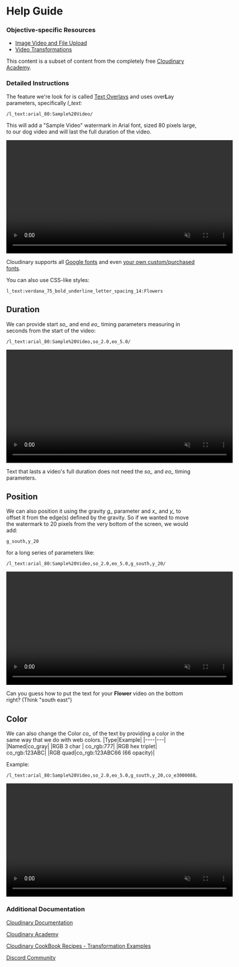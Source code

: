 # Help Guide

### Objective-specific Resources
* [Image Video and File Upload](https://cloudinary.com/documentation/image_video_and_file_upload?utm_source=twilio&utm_medium=event&utm_campaign=cloudinary-twilioquest-2021)
* [Video Transformations](https://cloudinary.com/documentation/video_manipulation_and_delivery?utm_source=twilio&utm_medium=event&utm_campaign=cloudinary-twilioquest-2021)

This content is a subset of content from the completely free [Cloudinary Academy](https://training.cloudinary.com/). 

### Detailed Instructions


The feature we're look for is called [Text Overlays](https://cloudinary.com/documentation/video_manipulation_and_delivery?utm_source=twilio&utm_medium=event&utm_campaign=cloudinary-twilioquest-2021#adding_text_overlays) and uses over**L**ay parameters, specifically *l_text:*

```
/l_text:arial_80:Sample%20Video/
```
This will add a "Sample Video" watermark in Arial font, sized 80 pixels large, to our dog video and will last the full duration of the video.
<div>
   <video muted controls width="600">
      <source src="https://demo-res.cloudinary.com/video/upload/l_text:arial_80:Sample%20Video/dog.webm" type="video/mp4">
   </video>
</div>

Cloudinary supports all [Google fonts](https://fonts.google.com/) and even [your own custom/purchased fonts](https://cloudinary.com/documentation/layers?utm_source=twilio&utm_medium=event&utm_campaign=cloudinary-twilioquest-2021#custom_fonts). 

You can also use CSS-like styles: 

`l_text:verdana_75_bold_underline_letter_spacing_14:Flowers`

## Duration

We can provide start *so_* and end *eo_* timing parameters measuring in seconds from the start of the video:
```
/l_text:arial_80:Sample%20Video,so_2.0,eo_5.0/
```

<div>
   <video muted controls width="600">
      <source src="https://demo-res.cloudinary.com/video/upload/l_text:arial_80:Sample%20Video,so_2.0,eo_5.0/dog.webm" type="video/mp4">
   </video>
</div>

Text that lasts a video's full duration does not need the *so_* and *eo_* timing parameters.

## Position

We can also position it using the gravity *g_* parameter and *x_* and *y_* to offset it from the edge(s) defined by the gravity. So if we wanted to move the watermark to 20 pixels from the very bottom of the screen, we would add:
```
g_south,y_20
```
for a long series of parameters like:
~~~text
/l_text:arial_80:Sample%20Video,so_2.0,eo_5.0,g_south,y_20/
~~~
<div>
   <video muted controls width="600">
      <source src="https://demo-res.cloudinary.com/video/upload/l_text:arial_80:Sample%20Video,so_2.0,eo_5.0,g_south,y_20/dog.webm" type="video/mp4">
   </video>
</div>

Can you guess how to put the text for your **Flower** video on the bottom right? (Think "south east")

## Color

We can also change the Color *co_* of the text by providing a color in the same way that we do with web colors.
|Type|Example|
|----|---|
|Named|co_gray|
|RGB 3 char | co_rgb:777|
|RGB hex triplet| co_rgb:123ABC|
|RGB quad|co_rgb:123ABC66 (66 opacity)|

Example:
```
/l_text:arial_80:Sample%20Video,so_2.0,eo_5.0,g_south,y_20,co_e3000088/
```

<div>
   <video muted controls width="600">
      <source src="https://demo-res.cloudinary.com/video/upload/l_text:arial_80:Sample%20Video,co_rgb:e3000088,so_2.0,eo_5.0,g_south,y_20/dog.webm" type="video/mp4">
   </video>
</div>


### Additional Documentation

[Cloudinary Documentation](https://cloudinary.com/documentation?utm_source=twilio&utm_medium=event&utm_campaign=cloudinary-twilioquest-2021)

[Cloudinary Academy](https://training.cloudinary.com?utm_source=twilio&utm_medium=event&utm_campaign=cloudinary-twilioquest-2021)

[Cloudinary CookBook Recipes - Transformation Examples](https://cloudinary.com/cookbook?utm_source=twilio&utm_medium=event&utm_campaign=cloudinary-twilioquest-2021)

[Discord Community](https://discord.gg/CCsubwFbvd)